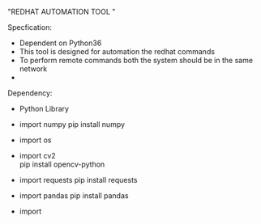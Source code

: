"REDHAT AUTOMATION TOOL "



Specfication:

* Dependent on Python36
* This tool is designed for automation the redhat commands
* To perform remote commands both the system should be in the same network
*

Dependency:

* Python Library

 - import numpy
		pip install numpy
 - import os

 - import cv2   
		pip install opencv-python 

 - import requests
		pip install requests
 - import pandas
		pip install pandas
 - import
  
